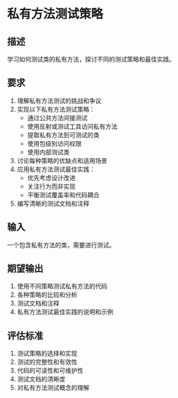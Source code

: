 # 私有方法测试策略

## 描述
学习如何测试类的私有方法，探讨不同的测试策略和最佳实践。

## 要求
1. 理解私有方法测试的挑战和争议
2. 实现以下私有方法测试策略：
   - 通过公共方法间接测试
   - 使用反射或测试工具访问私有方法
   - 提取私有方法到可测试的类
   - 使用包级别访问权限
   - 使用内部测试类
3. 讨论每种策略的优缺点和适用场景
4. 应用私有方法测试最佳实践：
   - 优先考虑设计改进
   - 关注行为而非实现
   - 平衡测试覆盖率和代码耦合
5. 编写清晰的测试文档和注释

## 输入
一个包含私有方法的类，需要进行测试。

## 期望输出
1. 使用不同策略测试私有方法的代码
2. 各种策略的比较和分析
3. 测试文档和注释
4. 私有方法测试最佳实践的说明和示例

## 评估标准
1. 测试策略的选择和实现
2. 测试的完整性和有效性
3. 代码的可读性和可维护性
4. 测试文档的清晰度
5. 对私有方法测试概念的理解